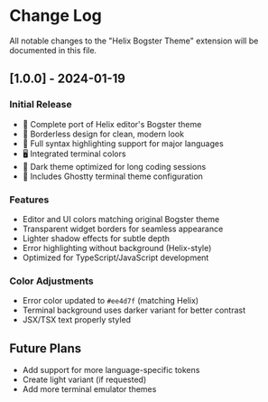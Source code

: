 # Change Log

All notable changes to the "Helix Bogster Theme" extension will be documented in this file.

## [1.0.0] - 2024-01-19

### Initial Release
- 🎨 Complete port of Helix editor's Bogster theme
- 🚫 Borderless design for clean, modern look
- 🎯 Full syntax highlighting support for major languages
- 🖥️ Integrated terminal colors
- 🌙 Dark theme optimized for long coding sessions
- 👻 Includes Ghostty terminal theme configuration

### Features
- Editor and UI colors matching original Bogster theme
- Transparent widget borders for seamless appearance
- Lighter shadow effects for subtle depth
- Error highlighting without background (Helix-style)
- Optimized for TypeScript/JavaScript development

### Color Adjustments
- Error color updated to `#ee4d7f` (matching Helix)
- Terminal background uses darker variant for better contrast
- JSX/TSX text properly styled

## Future Plans
- Add support for more language-specific tokens
- Create light variant (if requested)
- Add more terminal emulator themes